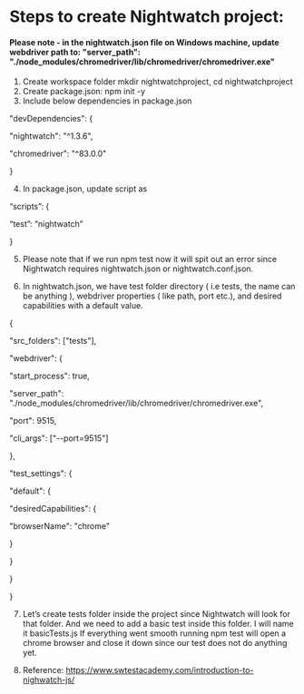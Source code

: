 # Steps to create Nightwatch project:
#### Please note - in the nightwatch.json file on Windows machine, update webdriver path to: "server_path": "./node_modules/chromedriver/lib/chromedriver/chromedriver.exe"

1.	Create workspace folder mkdir nightwatchproject, cd nightwatchproject
2.	Create package.json: npm init -y
3.	Include below dependencies in package.json
  
  "devDependencies": {
  
  "nightwatch": "^1.3.6",
  
  "chromedriver": "^83.0.0"
  
  }
  
4.	In package.json, update script as

“scripts”: {

“test”: “nightwatch”

}

5.	Please note that if we run npm test  now it will spit out an error since Nightwatch requires nightwatch.json or nightwatch.conf.json.

6.	In nightwatch.json, we have test folder directory ( i.e tests, the name can be anything ), webdriver properties ( like path, port etc.), and desired capabilities with a default value.

{

"src_folders": ["tests"],

"webdriver": {

"start_process": true,

"server_path": "./node_modules/chromedriver/lib/chromedriver/chromedriver.exe",

"port": 9515,

"cli_args": ["--port=9515"]

},

"test_settings": {

"default": {

"desiredCapabilities": {

"browserName": "chrome"

}

}

}

}

7.	Let’s create tests folder inside the project since Nightwatch will look for that folder. And we need to add a basic test inside this folder. I will name it basicTests.js If everything went smooth running npm test will open a chrome browser and close it down since our test does not do anything yet.

8.	Reference: https://www.swtestacademy.com/introduction-to-nighwatch-js/

